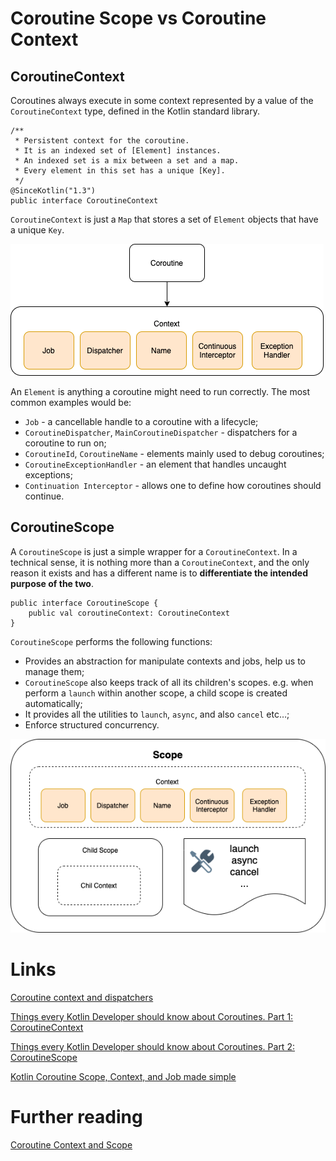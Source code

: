 # Coroutine Scope vs Coroutine Context

## CoroutineContext

Coroutines always execute in some context represented by a value of the `CoroutineContext` type, defined in the Kotlin standard library.

```
/**
 * Persistent context for the coroutine. 
 * It is an indexed set of [Element] instances.
 * An indexed set is a mix between a set and a map.
 * Every element in this set has a unique [Key].
 */
@SinceKotlin("1.3")
public interface CoroutineContext
```

`CoroutineContext` is just a `Map` that stores a set of `Element` objects that have a unique `Key`.

![](./res/coroutine_context.png "CoroutineContext")

An `Element` is anything a coroutine might need to run correctly. The most common examples would be:

- `Job` - a cancellable handle to a coroutine with a lifecycle;
- `CoroutineDispatcher`, `MainCoroutineDispatcher` - dispatchers for a coroutine to run on;
- `CoroutineId`, `CoroutineName` - elements mainly used to debug coroutines;
- `CoroutineExceptionHandler` - an element that handles uncaught exceptions;
- `Continuation Interceptor` - allows one to define how coroutines should continue.

## CoroutineScope

A `CoroutineScope` is just a simple wrapper for a `CoroutineContext`. In a technical sense, it is nothing more than a `CoroutineContext`, and the only reason it exists and has a different name is to **differentiate the intended purpose of the two**.

```
public interface CoroutineScope {
    public val coroutineContext: CoroutineContext
}
```

`CoroutineScope` performs the following functions:
- Provides an abstraction for manipulate contexts and jobs, help us to manage them;
- `CoroutineScope` also keeps track of all its children's scopes. e.g. when perform a `launch` within another scope, a child scope is created automatically;
- It provides all the utilities to `launch`, `async`, and also `cancel` etc…;
- Enforce structured concurrency.

![](./res/coroutine_scope.png "CoroutineScope")

# Links
[Coroutine context and dispatchers](https://kotlinlang.org/docs/coroutine-context-and-dispatchers.html)

[Things every Kotlin Developer should know about Coroutines. Part 1: CoroutineContext](https://maxkim.eu/things-every-kotlin-developer-should-know-about-coroutines-part-1-coroutinecontext)

[Things every Kotlin Developer should know about Coroutines. Part 2: CoroutineScope](https://maxkim.eu/things-every-kotlin-developer-should-know-about-coroutines-part-2-coroutinescope)

[Kotlin Coroutine Scope, Context, and Job made simple](https://medium.com/mobile-app-development-publication/kotlin-coroutine-scope-context-and-job-made-simple-5adf89fcfe94)

# Further reading
[Coroutine Context and Scope](https://elizarov.medium.com/coroutine-context-and-scope-c8b255d59055)
